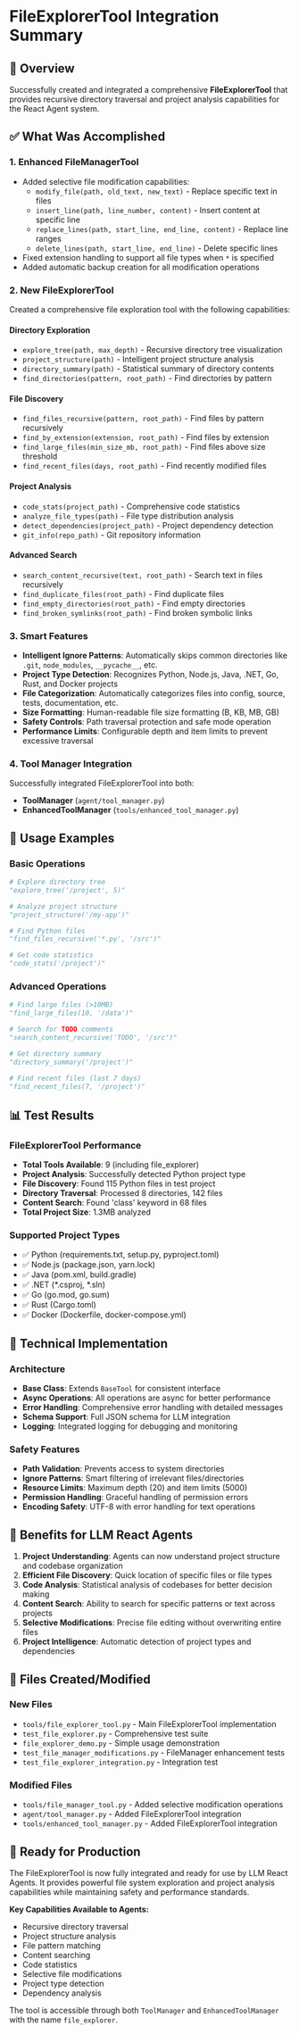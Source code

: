# FileExplorerTool Integration Summary

## 🎯 Overview
Successfully created and integrated a comprehensive **FileExplorerTool** that provides recursive directory traversal and project analysis capabilities for the React Agent system.

## ✅ What Was Accomplished

### 1. **Enhanced FileManagerTool** 
- Added selective file modification capabilities:
  - `modify_file(path, old_text, new_text)` - Replace specific text in files
  - `insert_line(path, line_number, content)` - Insert content at specific line
  - `replace_lines(path, start_line, end_line, content)` - Replace line ranges
  - `delete_lines(path, start_line, end_line)` - Delete specific lines
- Fixed extension handling to support all file types when `*` is specified
- Added automatic backup creation for all modification operations

### 2. **New FileExplorerTool**
Created a comprehensive file exploration tool with the following capabilities:

#### **Directory Exploration**
- `explore_tree(path, max_depth)` - Recursive directory tree visualization
- `project_structure(path)` - Intelligent project structure analysis
- `directory_summary(path)` - Statistical summary of directory contents
- `find_directories(pattern, root_path)` - Find directories by pattern

#### **File Discovery**
- `find_files_recursive(pattern, root_path)` - Find files by pattern recursively
- `find_by_extension(extension, root_path)` - Find files by extension
- `find_large_files(min_size_mb, root_path)` - Find files above size threshold
- `find_recent_files(days, root_path)` - Find recently modified files

#### **Project Analysis**
- `code_stats(project_path)` - Comprehensive code statistics
- `analyze_file_types(path)` - File type distribution analysis
- `detect_dependencies(project_path)` - Project dependency detection
- `git_info(repo_path)` - Git repository information

#### **Advanced Search**
- `search_content_recursive(text, root_path)` - Search text in files recursively
- `find_duplicate_files(root_path)` - Find duplicate files
- `find_empty_directories(root_path)` - Find empty directories
- `find_broken_symlinks(root_path)` - Find broken symbolic links

### 3. **Smart Features**
- **Intelligent Ignore Patterns**: Automatically skips common directories like `.git`, `node_modules`, `__pycache__`, etc.
- **Project Type Detection**: Recognizes Python, Node.js, Java, .NET, Go, Rust, and Docker projects
- **File Categorization**: Automatically categorizes files into config, source, tests, documentation, etc.
- **Size Formatting**: Human-readable file size formatting (B, KB, MB, GB)
- **Safety Controls**: Path traversal protection and safe mode operation
- **Performance Limits**: Configurable depth and item limits to prevent excessive traversal

### 4. **Tool Manager Integration**
Successfully integrated FileExplorerTool into both:
- **ToolManager** (`agent/tool_manager.py`)
- **EnhancedToolManager** (`tools/enhanced_tool_manager.py`)

## 🚀 Usage Examples

### Basic Operations
```python
# Explore directory tree
"explore_tree('/project', 5)"

# Analyze project structure  
"project_structure('/my-app')"

# Find Python files
"find_files_recursive('*.py', '/src')"

# Get code statistics
"code_stats('/project')"
```

### Advanced Operations
```python
# Find large files (>10MB)
"find_large_files(10, '/data')"

# Search for TODO comments
"search_content_recursive('TODO', '/src')"

# Get directory summary
"directory_summary('/project')"

# Find recent files (last 7 days)
"find_recent_files(7, '/project')"
```

## 📊 Test Results

### FileExplorerTool Performance
- **Total Tools Available**: 9 (including file_explorer)
- **Project Analysis**: Successfully detected Python project type
- **File Discovery**: Found 115 Python files in test project
- **Directory Traversal**: Processed 8 directories, 142 files
- **Content Search**: Found 'class' keyword in 68 files
- **Total Project Size**: 1.3MB analyzed

### Supported Project Types
- ✅ Python (requirements.txt, setup.py, pyproject.toml)
- ✅ Node.js (package.json, yarn.lock)
- ✅ Java (pom.xml, build.gradle)
- ✅ .NET (*.csproj, *.sln)
- ✅ Go (go.mod, go.sum)
- ✅ Rust (Cargo.toml)
- ✅ Docker (Dockerfile, docker-compose.yml)

## 🔧 Technical Implementation

### Architecture
- **Base Class**: Extends `BaseTool` for consistent interface
- **Async Operations**: All operations are async for better performance
- **Error Handling**: Comprehensive error handling with detailed messages
- **Schema Support**: Full JSON schema for LLM integration
- **Logging**: Integrated logging for debugging and monitoring

### Safety Features
- **Path Validation**: Prevents access to system directories
- **Ignore Patterns**: Smart filtering of irrelevant files/directories
- **Resource Limits**: Maximum depth (20) and item limits (5000)
- **Permission Handling**: Graceful handling of permission errors
- **Encoding Safety**: UTF-8 with error handling for text operations

## 🎯 Benefits for LLM React Agents

1. **Project Understanding**: Agents can now understand project structure and codebase organization
2. **Efficient File Discovery**: Quick location of specific files or file types
3. **Code Analysis**: Statistical analysis of codebases for better decision making
4. **Content Search**: Ability to search for specific patterns or text across projects
5. **Selective Modifications**: Precise file editing without overwriting entire files
6. **Project Intelligence**: Automatic detection of project types and dependencies

## 📁 Files Created/Modified

### New Files
- `tools/file_explorer_tool.py` - Main FileExplorerTool implementation
- `test_file_explorer.py` - Comprehensive test suite
- `file_explorer_demo.py` - Simple usage demonstration
- `test_file_manager_modifications.py` - FileManager enhancement tests
- `test_file_explorer_integration.py` - Integration test

### Modified Files
- `tools/file_manager_tool.py` - Added selective modification operations
- `agent/tool_manager.py` - Added FileExplorerTool integration
- `tools/enhanced_tool_manager.py` - Added FileExplorerTool integration

## 🚀 Ready for Production

The FileExplorerTool is now fully integrated and ready for use by LLM React Agents. It provides powerful file system exploration and project analysis capabilities while maintaining safety and performance standards.

**Key Capabilities Available to Agents:**
- Recursive directory traversal
- Project structure analysis  
- File pattern matching
- Content searching
- Code statistics
- Selective file modifications
- Project type detection
- Dependency analysis

The tool is accessible through both `ToolManager` and `EnhancedToolManager` with the name `file_explorer`.